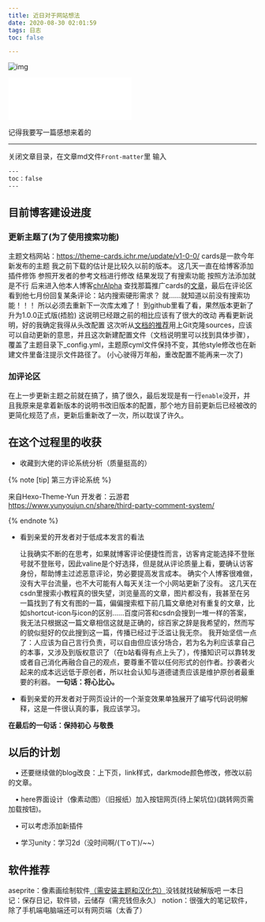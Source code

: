 ```yaml
---
title: 近日对于网站想法
date: 2020-08-30 02:01:59
tags: 日志
toc: false

---
```

![img](https://cdn.jsdelivr.net/gh/ZHEGExyy/front/Sprite-0005ff.gif)


<iframe frameborder="no" border="0" marginwidth="0" marginheight="0" width=250 height=86 src="//music.163.com/outchain/player?type=2&id=1474404223&auto=0&height=66"></iframe>

记得我要写一篇感想来着的
<!--more-->
---

关闭文章目录，在文章md文件`Front-matter`里 输入
```bash
---
toc：false
---
```


## 目前博客建设进度

### 更新主题了(为了使用搜索功能)

主题文档网站：<https://theme-cards.ichr.me/update/v1-0-0/>
cards是一款今年新发布的主题
我之前下载的估计是比较久以前的版本。
这几天一直在给博客添加插件修饰
参照开发者的参考文档进行修改
结果发现了有搜索功能
按照方法添加就是不行
后来进入他本人博客[chrAlpha](https://ichr.me/) 查找那篇推广cards的[文章](https://blog.ichr.me/post/hexo-theme-cards/)，最后在评论区看到他七月份回复某条评论：站内搜索硬形需求？
就……就知道以前没有搜索功能！！！
所以必须去重新下一次库太难了！
到github里看了看，果然版本更新了
升为1.0.0正式版(捂脸)
这说明已经跟之前的相比应该有了很大的改动
再看更新说明，好的我确定我得从头改配置
这次听从[文档的推荐](https://theme-cards.ichr.me/start/)用上Git克隆sources，应该可以自动更新的意思，并且这次新建配置文件（文档说明里可以找到具体步骤），覆盖了主题目录下_config.yml，主题原cyml文件保持不变，其他style修改也在新建文件里备注提示文件路径了。
(小心驶得万年船，重改配置不能再来一次了)
### 加评论区
在上一步更新主题之前就在搞了，搞了很久，最后发现是有一行`enable`没开，并且我原来是拿着新版本的说明书改旧版本的配置，那个地方目前更新后已经被改的更简化规范了点，更新后重新改了一次，所以耽误了许久。


## 在这个过程里的收获
+ 收藏到大佬的评论系统分析（质量挺高的）

{% note [tip] 第三方评论系统 %}

来自Hexo-Theme-Yun 开发者：云游君
<https://www.yunyoujun.cn/share/third-party-comment-system/>

{% endnote %}


+ 看到亲爱的开发者对于低成本发言的看法

    让我确实不断的在思考，如果就博客评论便捷性而言，访客肯定能选择不登账号就不登账号，因此valine是个好选择，但是就从评论质量上看，要确认访客身份，帮助博主过滤恶意评论，势必要提高发言成本。
    确实个人博客很难做，没有大平台流量，也不大可能有人每天关注一个小网站更新了没有。
    这几天在csdn里搜索小教程真的很失望，浏览量高的文章，图片都没有，我甚至在另一篇找到了有文有图的一篇，偏偏搜索框下前几篇文章绝对有重复的文章，比如shortcut-icon与icon的区别……百度问答和csdn会搜到一堆一样的答案，我无法只根据这一篇文章相信这就是正确的，综百家之辞是我希望的，然而写的貌似挺好的仅此搜到这一篇，传播已经过于泛滥让我无奈。
    我开始坚信一点了：人应该为自己言行负责，可以自由但应该分场合，若为名为利应该拿自己的本事，又涉及到版权意识了（在b站看得有点上头了），传播知识可以靠转发或者自己消化再融合自己的观点，要尊重不管以任何形式的创作者。抄袭者火起来的成本远远低于原创者，所以社会认知与道德谴责应该是维护原创者最重要的利器。
    **一句话：将心比心。**
+ 看到亲爱的开发者对于网页设计的一个渐变效果单独展开了编写代码说明解释，这是一件很认真的事，我应该学习。


**在最后的一句话：保持初心 与敬畏**


## 以后的计划

　•  还要继续做的blog改良：上下页，link样式，darkmode颜色修改，修改以前的文章。

　•  here界面设计（像素动图）（旧报纸）加入按钮网页(待上架坑位)(跳转网页需加载按钮)。

　•  可以考虑添加新插件

　•  学习unity：学习2d（没时间啊/(ㄒoㄒ)/~~）

## 软件推荐
aseprite：像素画绘制软件[（需安装主题和汉化包）](https://github.com/J-11/Aseprite-Simplified-Chinese/blob/master/README.md)没钱就找破解版吧
一本日记：保存日记，软件锁，云储存（需充钱但永久）
notion：很强大的笔记软件，除了手机端电脑端还可以有网页端（太香了）